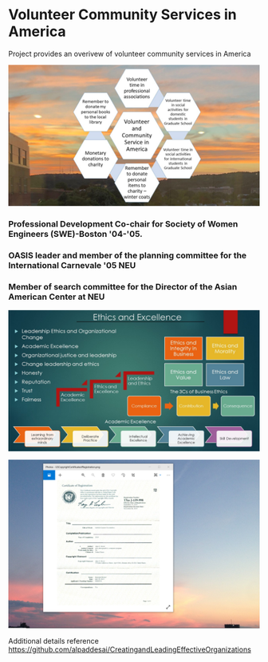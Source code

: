 # Volunteer Community Services in America

Project provides an overivew of volunteer community services in America

![image](VolunteerCommunityServices.jpg)

### Professional Development Co-chair for Society of Women Engineers (SWE)-Boston '04-'05.

### OASIS leader and member of the planning committee for the International Carnevale '05 NEU

### Member of search committee for the Director of the Asian American Center at NEU

![image](Ethics.jpg)

![image](USCopyrightCertificate.png)

Additional details reference https://github.com/alpaddesai/CreatingandLeadingEffectiveOrganizations
